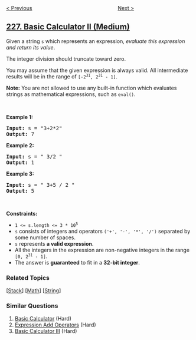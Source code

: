 <!--|This file generated by command(leetcode description); DO NOT EDIT.    |-->
<!--+----------------------------------------------------------------------+-->
<!--|@author    openset <openset.wang@gmail.com>                           |-->
<!--|@link      https://github.com/openset                                 |-->
<!--|@home      https://github.com/openset/leetcode                        |-->
<!--+----------------------------------------------------------------------+-->

[< Previous](../invert-binary-tree "Invert Binary Tree")
　　　　　　　　　　　　　　　　
[Next >](../summary-ranges "Summary Ranges")

## [227. Basic Calculator II (Medium)](https://leetcode.com/problems/basic-calculator-ii "基本计算器 II")

<p>Given a string <code>s</code> which represents an expression, <em>evaluate this expression and return its value</em>.&nbsp;</p>

<p>The integer division should truncate toward zero.</p>

<p>You may assume that the given expression is always valid. All intermediate results will be in the range of <code>[-2<sup>31</sup>, 2<sup>31</sup> - 1]</code>.</p>

<p><strong>Note:</strong> You are not allowed to use any built-in function which evaluates strings as mathematical expressions, such as <code>eval()</code>.</p>

<p>&nbsp;</p>
<p><strong>Example 1:</strong></p>
<pre><strong>Input:</strong> s = "3+2*2"
<strong>Output:</strong> 7
</pre><p><strong>Example 2:</strong></p>
<pre><strong>Input:</strong> s = " 3/2 "
<strong>Output:</strong> 1
</pre><p><strong>Example 3:</strong></p>
<pre><strong>Input:</strong> s = " 3+5 / 2 "
<strong>Output:</strong> 5
</pre>
<p>&nbsp;</p>
<p><strong>Constraints:</strong></p>

<ul>
	<li><code>1 &lt;= s.length &lt;= 3 * 10<sup>5</sup></code></li>
	<li><code>s</code> consists of integers and operators <code>(&#39;+&#39;, &#39;-&#39;, &#39;*&#39;, &#39;/&#39;)</code> separated by some number of spaces.</li>
	<li><code>s</code> represents <strong>a valid expression</strong>.</li>
	<li>All the integers in the expression are non-negative integers in the range <code>[0, 2<sup>31</sup> - 1]</code>.</li>
	<li>The answer is <strong>guaranteed</strong> to fit in a <strong>32-bit integer</strong>.</li>
</ul>

### Related Topics
  [[Stack](../../tag/stack/README.md)]
  [[Math](../../tag/math/README.md)]
  [[String](../../tag/string/README.md)]

### Similar Questions
  1. [Basic Calculator](../basic-calculator) (Hard)
  1. [Expression Add Operators](../expression-add-operators) (Hard)
  1. [Basic Calculator III](../basic-calculator-iii) (Hard)
